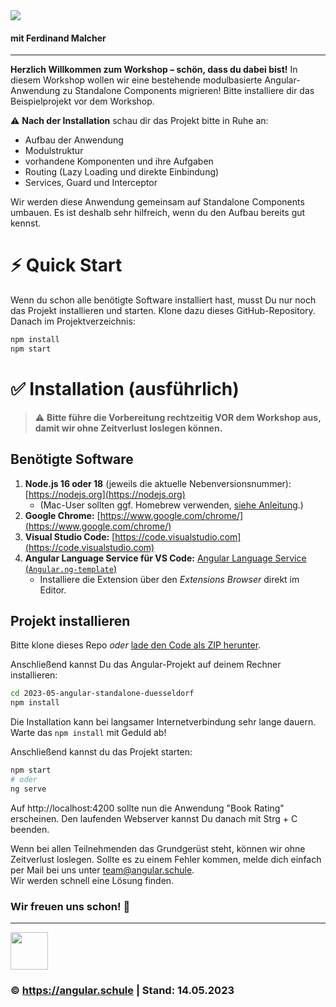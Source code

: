 <img src="https://assets.angular.schule/header-standalone.png">

#### **mit Ferdinand Malcher**

<hr>

**Herzlich Willkommen zum Workshop – schön, dass du dabei bist!**
In diesem Workshop wollen wir eine bestehende modulbasierte Angular-Anwendung zu Standalone Components migrieren!
Bitte installiere dir das Beispielprojekt vor dem Workshop.

⚠️ **Nach der Installation** schau dir das Projekt bitte in Ruhe an:

- Aufbau der Anwendung
- Modulstruktur
- vorhandene Komponenten und ihre Aufgaben
- Routing (Lazy Loading und direkte Einbindung)
- Services, Guard und Interceptor

Wir werden diese Anwendung gemeinsam auf Standalone Components umbauen.
Es ist deshalb sehr hilfreich, wenn du den Aufbau bereits gut kennst.


# ⚡️ Quick Start

Wenn du schon alle benötigte Software installiert hast, musst Du nur noch das Projekt installieren und starten.
Klone dazu dieses GitHub-Repository. Danach im Projektverzeichnis:

```bash
npm install
npm start
```



# ✅ Installation (ausführlich)

> ⚠️ **Bitte führe die Vorbereitung rechtzeitig VOR dem Workshop aus, damit wir ohne Zeitverlust loslegen können.**


## Benötigte Software

1. **Node.js 16 oder 18** (jeweils die aktuelle Nebenversionsnummer): [https://nodejs.org](https://nodejs.org)
   + (Mac-User sollten ggf. Homebrew verwenden, [siehe Anleitung](https://presentations.angular.schule/HOMEBREW_NODE).)
2. **Google Chrome:** [https://www.google.com/chrome/](https://www.google.com/chrome/)
3. **Visual Studio Code:** [https://code.visualstudio.com](https://code.visualstudio.com)
4. **Angular Language Service für VS Code:** [Angular Language Service (`Angular.ng-template`)](https://marketplace.visualstudio.com/items?itemName=Angular.ng-template)
    - Installiere die Extension über den *Extensions Browser* direkt im Editor.



## Projekt installieren

Bitte klone dieses Repo *oder* [lade den Code als ZIP herunter](https://github.com/angular-schule/2023-05-angular-standalone-duesseldorf/archive/refs/heads/main.zip).

Anschließend kannst Du das Angular-Projekt auf deinem Rechner installieren:

```bash
cd 2023-05-angular-standalone-duesseldorf
npm install
```

Die Installation kann bei langsamer Internetverbindung sehr lange dauern.
Warte das `npm install` mit Geduld ab!

Anschließend kannst du das Projekt starten:

```bash
npm start
# oder
ng serve
```

Auf http://localhost:4200 sollte nun die Anwendung "Book Rating" erscheinen.
Den laufenden Webserver kannst Du danach mit Strg + C beenden.

Wenn bei allen Teilnehmenden das Grundgerüst steht, können wir ohne Zeitverlust loslegen.
Sollte es zu einem Fehler kommen, melde dich einfach per Mail bei uns unter [team@angular.schule](mailto:team@angular.schule).  
Wir werden schnell eine Lösung finden.



### Wir freuen uns schon! 🙂

<hr>

<img src="http://assets.angular.schule/logo-angular-schule.png" height="60">

### &copy; https://angular.schule | Stand: 14.05.2023




